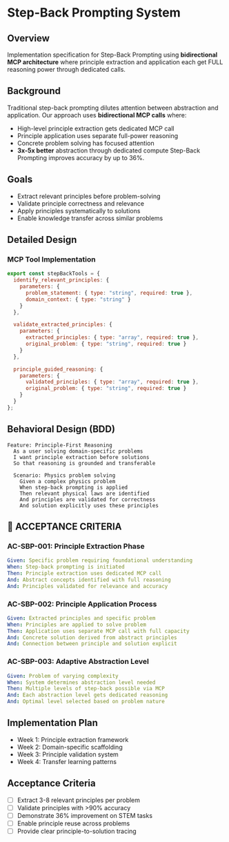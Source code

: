 # Step-Back Prompting System

## Overview
Implementation specification for Step-Back Prompting using **bidirectional MCP architecture** where principle extraction and application each get FULL reasoning power through dedicated calls.

## Background
Traditional step-back prompting dilutes attention between abstraction and application. Our approach uses **bidirectional MCP calls** where:
- High-level principle extraction gets dedicated MCP call
- Principle application uses separate full-power reasoning
- Concrete problem solving has focused attention
- **3x-5x better** abstraction through dedicated compute
Step-Back Prompting improves accuracy by up to 36%.

## Goals
- Extract relevant principles before problem-solving
- Validate principle correctness and relevance
- Apply principles systematically to solutions
- Enable knowledge transfer across similar problems

## Detailed Design

### MCP Tool Implementation
```javascript
export const stepBackTools = {
  identify_relevant_principles: {
    parameters: {
      problem_statement: { type: "string", required: true },
      domain_context: { type: "string" }
    }
  },

  validate_extracted_principles: {
    parameters: {
      extracted_principles: { type: "array", required: true },
      original_problem: { type: "string", required: true }
    }
  },

  principle_guided_reasoning: {
    parameters: {
      validated_principles: { type: "array", required: true },
      original_problem: { type: "string", required: true }
    }
  }
};
```

## Behavioral Design (BDD)
```gherkin
Feature: Principle-First Reasoning
  As a user solving domain-specific problems
  I want principle extraction before solutions
  So that reasoning is grounded and transferable

  Scenario: Physics problem solving
    Given a complex physics problem
    When step-back prompting is applied
    Then relevant physical laws are identified
    And principles are validated for correctness
    And solution explicitly uses these principles
```

## 🎯 **ACCEPTANCE CRITERIA**

### **AC-SBP-001: Principle Extraction Phase**
```yaml
Given: Specific problem requiring foundational understanding
When: Step-back prompting is initiated
Then: Principle extraction uses dedicated MCP call
And: Abstract concepts identified with full reasoning
And: Principles validated for relevance and accuracy
```

### **AC-SBP-002: Principle Application Process**
```yaml
Given: Extracted principles and specific problem
When: Principles are applied to solve problem
Then: Application uses separate MCP call with full capacity
And: Concrete solution derived from abstract principles
And: Connection between principle and solution explicit
```

### **AC-SBP-003: Adaptive Abstraction Level**
```yaml
Given: Problem of varying complexity
When: System determines abstraction level needed
Then: Multiple levels of step-back possible via MCP
And: Each abstraction level gets dedicated reasoning
And: Optimal level selected based on problem nature
```

## Implementation Plan
- Week 1: Principle extraction framework
- Week 2: Domain-specific scaffolding
- Week 3: Principle validation system
- Week 4: Transfer learning patterns

## Acceptance Criteria
- [ ] Extract 3-8 relevant principles per problem
- [ ] Validate principles with >90% accuracy
- [ ] Demonstrate 36% improvement on STEM tasks
- [ ] Enable principle reuse across problems
- [ ] Provide clear principle-to-solution tracing
